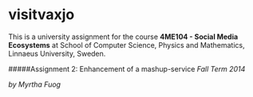 visitvaxjo
==========

This is a university assignment for the course **4ME104 - Social Media Ecosystems** at School of Computer Science, Physics and Mathematics, Linnaeus University, Sweden.

#####Assignment 2: Enhancement of a mashup-service
_Fall Term 2014_

_by Myrtha Fuog_